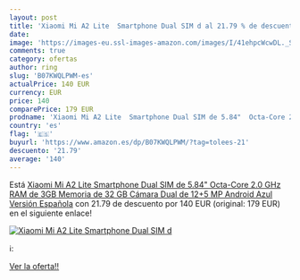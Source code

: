 ```yaml
---
layout: post
title: 'Xiaomi Mi A2 Lite  Smartphone Dual SIM d al 21.79 % de descuento'
date: 
image: 'https://images-eu.ssl-images-amazon.com/images/I/41ehpcWcwDL._SL200_.jpg'
comments: true
category: ofertas
author: ring
slug: 'B07KWQLPWM-es'
actualPrice: 140 EUR
currency: EUR
price: 140
comparePrice: 179 EUR
prodname: 'Xiaomi Mi A2 Lite  Smartphone Dual SIM de 5.84"  Octa-Core 2.0 GHz  RAM de 3GB  Memoria de 32 GB  Cámara Dual de 12+5 MP  Android  Azul  Versión Española'
country: 'es'
flag: '🇪🇸'
buyurl: 'https://www.amazon.es/dp/B07KWQLPWM/?tag=tolees-21'
descuento: '21.79'
average: '140'
---
```


Está [Xiaomi Mi A2 Lite  Smartphone Dual SIM de 5.84"  Octa-Core 2.0 GHz  RAM de 3GB  Memoria de 32 GB  Cámara Dual de 12+5 MP  Android  Azul  Versión Española](https://www.amazon.es/dp/B07KWQLPWM/?tag=tolees-21) con 21.79 de descuento por 140 EUR (original: 179 EUR) en el siguiente enlace!

[![Xiaomi Mi A2 Lite  Smartphone Dual SIM d](https://images-eu.ssl-images-amazon.com/images/I/41ehpcWcwDL._SL200_.jpg)](https://www.amazon.es/dp/B07KWQLPWM/?tag=tolees-21)

ℹ️:


[Ver la oferta!!](https://www.amazon.es/dp/B07KWQLPWM/?tag=tolees-21)
